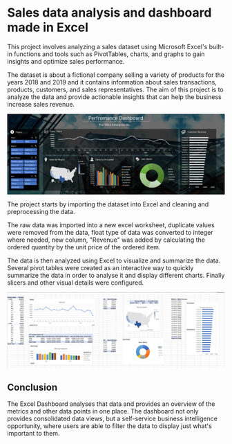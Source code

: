 # Sales data analysis and dashboard made in Excel

This project involves analyzing a sales dataset using Microsoft Excel's built-in functions and tools such as PivotTables, charts, and graphs to gain insights and optimize sales performance. 

The dataset is about a fictional company selling a variety of products for the years 2018 and 2019 and it contains information about sales transactions, products, customers, and sales representatives. The aim of this project is to analyze the data and provide actionable insights that can help the business increase sales revenue.

<p align="center">
<img align="center" src="https://github.com/PmnAngelov/data-analysis-excel/blob/main/img/dashboard.PNG" />
</p>

The project starts by importing the dataset into Excel and cleaning and preprocessing the data. 

The raw data was imported into a new excel worksheet, duplicate values were removed from the data, float type of data was converted to integer where needed, new column, "Revenue" was added by calculating the ordered quantity by the unit price of the ordered item. 

The data is then analyzed using Excel to visualize and summarize the data. Several pivot tables were created as an interactive way to quickly summarize the data in order to analyse it and display different charts. Finally slicers and other visual details were configured.

<p align="center">
<img align="center" src="https://github.com/PmnAngelov/data-analysis-excel/blob/main/img/analysis.PNG" />
</p>

## Conclusion

The Excel Dashboard analyses that data and provides an overview of the metrics and other data points in one place. The dashboard not only provides consolidated data views, but a self-service business intelligence opportunity, where users are able to filter the data to display just what's important to them.
